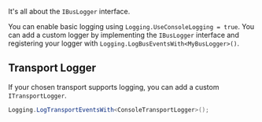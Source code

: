<!--title: Customizing Bus Logging -->

It's all about the `IBusLogger` interface.

You can enable basic logging using `Logging.UseConsoleLogging = true`.  You can add a custom logger by implementing the `IBusLogger` interface and registering your logger with `Logging.LogBusEventsWith<MyBusLogger>()`.

## Transport Logger

If your chosen transport supports logging, you can add a custom `ITransportLogger`.

```csharp
Logging.LogTransportEventsWith<ConsoleTransportLogger>();
```
